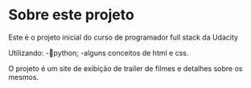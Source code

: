 # Sobre este projeto

Este é o projeto inicial do curso de programador full stack da Udacity

Utilizando:
-🐍python;
-alguns conceitos de html e css.

O projeto é um site de exibição de trailer de filmes e detalhes sobre os mesmos.
